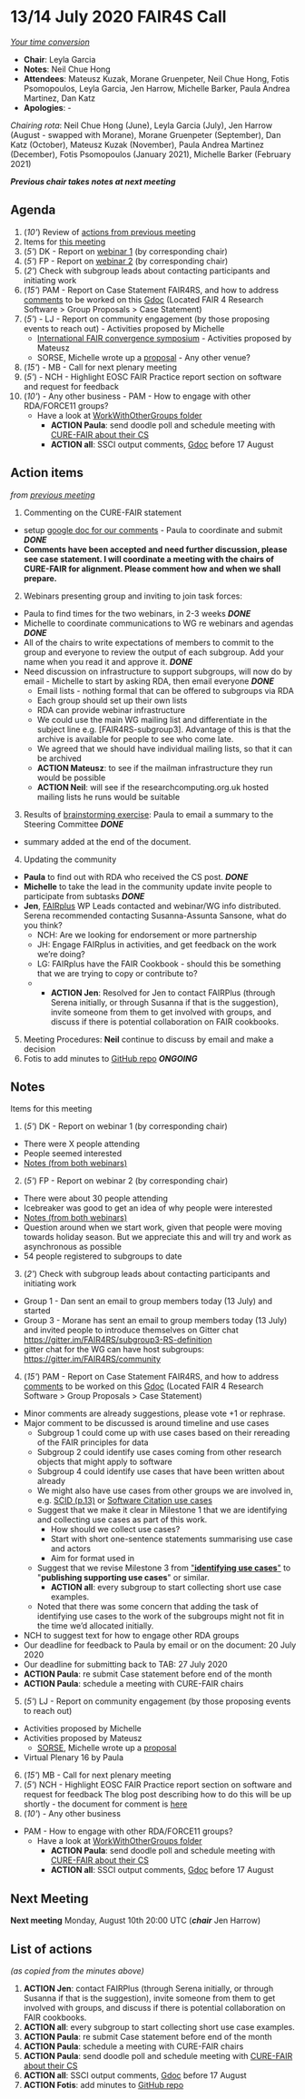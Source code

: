 # 13/14 July 2020 FAIR4S Call

_[Your time conversion](https://www.timeanddate.com/worldclock/fixedtime.html?msg=FAIR4RS&iso=20200714T06&p1=47&ah=1)_


- **Chair**: Leyla Garcia
- **Notes**: Neil Chue Hong
- **Attendees**: Mateusz Kuzak, Morane Gruenpeter, Neil Chue Hong, Fotis Psomopoulos, Leyla Garcia, Jen Harrow, Michelle Barker, Paula Andrea Martinez, Dan Katz
- **Apologies**: -

_Chairing rota_: Neil Chue Hong (June), Leyla Garcia (July), Jen Harrow (August - swapped with Morane),  Morane Gruenpeter (September), Dan Katz (October), Mateusz Kuzak (November), Paula Andrea Martinez (December), Fotis Psomopoulos (January 2021), Michelle Barker (February 2021)

_**Previous chair takes notes at next meeting**_


## Agenda

1. (_10'_) Review of [actions from previous meeting](https://docs.google.com/document/d/1fbk9U36zXXGEysVSxE3Wl2RIXx14aGPH4fhcILy8zG8/edit#heading=h.i5dg32217fm3)
2. Items for [this meeting](https://docs.google.com/document/d/1fbk9U36zXXGEysVSxE3Wl2RIXx14aGPH4fhcILy8zG8/edit#heading=h.bvw5a8q2zfi9)
  1. (_5'_) DK - Report on [webinar 1](https://docs.google.com/document/d/1l57tItyLUqNlo3GV2yz7UYc5PypZ-H_Lu0WiwFMt4v4/edit#) (by corresponding chair)
  2. (_5'_) FP - Report on [webinar 2](https://docs.google.com/document/d/1l57tItyLUqNlo3GV2yz7UYc5PypZ-H_Lu0WiwFMt4v4/edit#) (by corresponding chair)
  3. (_2'_) Check with subgroup leads about contacting participants and initiating work
  4. (_15'_) PAM - Report on Case Statement FAIR4RS, and how to address [comments](https://www.rd-alliance.org/group/rda-technical-advisory-board-tab/wiki/fair-research-software-fair4rs-wg-tab-review) to be worked on this [Gdoc](https://docs.google.com/document/d/1-ck2Zylu1UVHFC2brJFu841Mp8Z8inL6TcfZ4Twdbtk/edit) (Located FAIR 4 Research Software > Group Proposals > Case Statement)
  5. (_5'_) - LJ - Report on community engagement (by those proposing events to reach out)
    - Activities proposed by Michelle
      - [International FAIR convergence symposium](https://docs.google.com/document/d/1_eiQy9HXlhceRdHwuIYPp0Uskjq_KqxsWEW9Amx6iVU/edit#)
    - Activities proposed by Mateusz
      - SORSE, Michelle wrote up a [proposal](https://docs.google.com/document/d/1j5H-DckZ19Bvcm3gyuLN747jOJ1TrehEV3Yf3hHIQCc/edit)
    - Any other venue?
  6. (_15'_) - MB - Call for next plenary meeting
  7. (_5'_) - NCH - Highlight EOSC FAIR Practice report section on software and request for feedback
  8. (_10'_) - Any other business
    - PAM - How to engage with other RDA/FORCE11 groups?
      - Have a look at [WorkWithOtherGroups folder](https://drive.google.com/drive/u/1/folders/1PKs4lMgki_HzyHmyhO36EvqzNVkC-IGM)
	       - **ACTION Paula**: send doodle poll and schedule meeting with [CURE-FAIR about their CS](https://www.rd-alliance.org/group/cure-fair-wg/case-statement/cure-fair-wg-case-statement)
	       - **ACTION all**: SSCI output comments, [Gdoc](https://docs.google.com/document/d/1P9555nvjrM99jj-WlsKO0Sh-c2Is5mNl9bTj8SZgy_I/edit) before 17 August


## Action items

_from [previous meeting](https://docs.google.com/document/d/11bdgEPPt5Jx8b7qdW0l86eqC9NTmGbvyuJYlvvJ9RKw/)_

1. Commenting on the CURE-FAIR statement
  - setup [google doc for our comments](https://docs.google.com/document/d/1mkgUmOIBwO49nGdnMsXZ6RC9RIb3CuimHdNiJOFZrdU/edit) - Paula to coordinate and submit _**DONE**_
  - **Comments have been accepted and need further discussion, please see case statement. I will coordinate a meeting with the chairs of CURE-FAIR for alignment. Please comment how and when we shall prepare.**
2. Webinars presenting group and inviting to join task forces:
  - Paula to find times for the two webinars, in 2-3 weeks  _**DONE**_
  - Michelle to coordinate communications to WG re webinars and agendas  _**DONE**_
  - All of the chairs to write expectations of members to commit to the group and everyone to review the output of each subgroup. Add your name when you read it and approve it.  _**DONE**_
  - Need discussion on infrastructure to support subgroups, will now do by email - Michelle to start by asking RDA, then email everyone  _**DONE**_
    - Email lists - nothing formal that can be offered to subgroups via RDA
    - Each group should set up their own lists
    - RDA can provide webinar infrastructure
    - We could use the main WG mailing list and differentiate in the subject line e.g. [FAIR4RS-subgroup3]. Advantage of this is that the archive is available for people to see who come late.
    - We agreed that we should have individual mailing lists, so that it can be archived
    - **ACTION Mateusz**: to see if the mailman infrastructure they run would be possible
    - **ACTION Neil**: will see if the researchcomputing.org.uk hosted mailing lists he runs would be suitable
3. Results of [brainstorming exercise](https://docs.google.com/document/d/14f0hXT6EQbw6XR8Kx3K-F-pAMDHXFxtKlDdJ8JKzhZ4/edit): Paula to email a summary to the Steering Committee  _**DONE**_
  - summary added at the end of the document.
4. Updating the community
  - **Paula** to find out with RDA who received the CS post.  _**DONE**_
  - **Michelle** to take the lead in the community update invite people to participate from subtasks  _**DONE**_
  - **Jen**, [FAIRplus](https://fairplus-project.eu/) WP Leads contacted and webinar/WG info distributed. Serena recommended contacting Susanna-Assunta Sansone, what do you think?
    - NCH: Are we looking for endorsement or more partnership
    - JH: Engage FAIRplus in activities, and get feedback on the work we’re doing?
    - LG: FAIRplus have the FAIR Cookbook - should this be something that we are trying to copy or contribute to?
    - - **ACTION Jen**: Resolved for Jen to contact FAIRPlus (through Serena initially, or through Susanna if that is the suggestion), invite someone from them to get involved with groups, and discuss if there is potential collaboration on FAIR cookbooks.  
5. Meeting Procedures: **Neil** continue to discuss by email and make a decision
6. Fotis to add minutes to [GitHub repo](https://github.com/force11/FAIR4RS)  _**ONGOING**_


## Notes


Items for this meeting

1. (_5'_) DK - Report on webinar 1 (by corresponding chair)
  - There were X people attending
  - People seemed interested
  - [Notes (from both webinars)](https://docs.google.com/document/d/1l57tItyLUqNlo3GV2yz7UYc5PypZ-H_Lu0WiwFMt4v4/edit#heading=h.fdtwyb1y8w8b)
2. (_5'_) FP - Report on webinar 2 (by corresponding chair)
  - There were about 30 people attending
  - Icebreaker was good to get an idea of why people were interested
  - [Notes (from both webinars)](https://docs.google.com/document/d/1l57tItyLUqNlo3GV2yz7UYc5PypZ-H_Lu0WiwFMt4v4/edit#heading=h.fdtwyb1y8w8b)
  - Question around when we start work, given that people were moving towards holiday season. But we appreciate this and will try and work as asynchronous as possible
  - 54 people registered to subgroups to date
3. (_2'_) Check with subgroup leads about contacting participants and initiating work
  - Group 1 - Dan sent an email to group members today (13 July) and started
  - Group 3 - Morane has sent an email to group members today (13 July) and invited people to introduce themselves on Gitter chat https://gitter.im/FAIR4RS/subgroup3-RS-definition
  - gitter chat for the WG can have host subgroups: https://gitter.im/FAIR4RS/community
4. (_15'_) PAM - Report on Case Statement FAIR4RS, and how to address [comments](https://www.rd-alliance.org/group/rda-technical-advisory-board-tab/wiki/fair-research-software-fair4rs-wg-tab-review) to be worked on this [Gdoc](https://docs.google.com/document/d/1-ck2Zylu1UVHFC2brJFu841Mp8Z8inL6TcfZ4Twdbtk/edit) (Located FAIR 4 Research Software > Group Proposals > Case Statement)
  - Minor comments are already suggestions, please vote +1 or rephrase.
  - Major comment to be discussed is around timeline and use cases
    - Subgroup 1 could come up with use cases based on their rereading of the FAIR principles for data
    - Subgroup 2 could identify use cases coming from other research objects that might apply to software
    - Subgroup 4 could identify use cases that have been written about already
    - We might also have use cases from other groups we are involved in, e.g. [SCID (p.13)](https://docs.google.com/document/d/1MpWGgxet1A0qFhPFJoIs0363wXOUKgzwQIinKc8QqWI/edit#heading=h.4lorxpxcdqiz) or [Software Citation use cases](https://peerj.com/articles/cs-86/#table-2)
    - Suggest that we make it clear in Milestone 1 that we are identifying and collecting use cases as part of this work.
      - How should we collect use cases?
      - Start with short one-sentence statements summarising use case and actors
      - Aim for format used in  
    - Suggest that we revise Milestone 3 from ["**identifying use cases**"](https://docs.google.com/document/d/1fABnzXmIR_iVMAz3V93zuhE5Z9MX0OcLzTPbjdxfdqc/edit) to "**publishing supporting use cases**" or similar.
      - **ACTION all**: every subgroup to start collecting short use case examples.
    - Noted that there was some concern that adding the task of identifying use cases to the work of the subgroups might not fit in the time we’d allocated initially.
  - NCH to suggest text for how to engage other RDA groups
  - Our deadline for feedback to Paula by email or on the document: 20 July 2020
  - Our deadline for submitting back to TAB: 27 July 2020
  - **ACTION Paula**: re submit Case statement before end of the month
  - **ACTION Paula**: schedule a meeting with CURE-FAIR chairs
5. (_5'_) LJ - Report on community engagement (by those proposing events to reach out)
  - Activities proposed by Michelle
  - Activities proposed by Mateusz
    - [SORSE](https://sorse.github.io/), Michelle wrote up a [proposal](https://docs.google.com/document/d/1j5H-DckZ19Bvcm3gyuLN747jOJ1TrehEV3Yf3hHIQCc/edit)
  - Virtual Plenary 16 by Paula
6. (_15'_) MB - Call for next plenary meeting
7. (_5'_) NCH - Highlight EOSC FAIR Practice report section on software and request for feedback
The blog post describing how to do this will be up shortly - the document for comment is [here](https://docs.google.com/document/d/1VKbI29Dc5jHhkVGZkUTD-L8lUeqJllvsSJiNeurjc6k/edit)
8. (_10'_) - Any other business
  - PAM - How to engage with other RDA/FORCE11 groups?
    - Have a look at [WorkWithOtherGroups folder](https://drive.google.com/drive/u/1/folders/1PKs4lMgki_HzyHmyhO36EvqzNVkC-IGM)
       - **ACTION Paula**: send doodle poll and schedule meeting with [CURE-FAIR about their CS](https://www.rd-alliance.org/group/cure-fair-wg/case-statement/cure-fair-wg-case-statement)
       - **ACTION all**: SSCI output comments, [Gdoc](https://docs.google.com/document/d/1P9555nvjrM99jj-WlsKO0Sh-c2Is5mNl9bTj8SZgy_I/edit) before 17 August

## Next Meeting

**Next meeting** Monday, August 10th 20:00 UTC (_**chair**_ Jen Harrow)


## List of actions

_(as copied from the minutes above)_

1. **ACTION Jen**: contact FAIRPlus (through Serena initially, or through Susanna if that is the suggestion), invite someone from them to get involved with groups, and discuss if there is potential collaboration on FAIR cookbooks.
2. **ACTION all**: every subgroup to start collecting short use case examples.
3. **ACTION Paula**: re submit Case statement before end of the month
4. **ACTION Paula**: schedule a meeting with CURE-FAIR chairs
5. **ACTION Paula**: send doodle poll and schedule meeting with [CURE-FAIR about their CS](https://www.rd-alliance.org/group/cure-fair-wg/case-statement/cure-fair-wg-case-statement)
6. **ACTION all**: SSCI output comments, [Gdoc](https://docs.google.com/document/d/1P9555nvjrM99jj-WlsKO0Sh-c2Is5mNl9bTj8SZgy_I/edit) before 17 August
7. **ACTION Fotis**: add minutes to [GitHub repo](https://github.com/force11/FAIR4RS)
